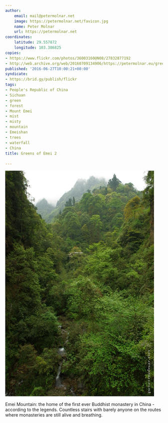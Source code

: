 ```yaml
---
author:
    email: mail@petermolnar.net
    image: https://petermolnar.net/favicon.jpg
    name: Peter Molnar
    url: https://petermolnar.net
coordinates:
    latitude: 29.557872
    longitude: 103.386825
copies:
- https://www.flickr.com/photos/36003160@N08/27832877192
- http://web.archive.org/web/20160709134906/https://petermolnar.eu/greens-of-emei-2/
published: '2016-06-27T10:00:21+00:00'
syndicate:
- https://brid.gy/publish/flickr
tags:
- People's Republic of China
- Sichuan
- green
- forest
- Mount Emei
- mist
- misty
- mountain
- Emeishan
- trees
- waterfall
- China
title: Greens of Emei 2

---
```


![](greens-of-emei-2.jpg)

Emei Mountain: the home of the first ever Buddhist monastery in China -
according to the legends. Countless stairs with barely anyone on the
routes where monasteries are still alive and breathing.